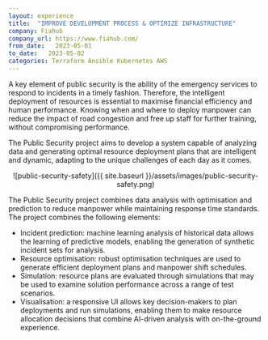 ```yaml
---
layout: experience
title:  "IMPROVE DEVELOPMENT PROCESS & OPTIMIZE INFRASTRUCTURE"
company: Fiahub
company_url: https://www.fiahub.com/
from_date:   2023-05-01
to_date:   2023-05-02
categories: Terraform Ansible Kubernetes AWS
---
```


A key element of public security is the ability of the emergency services to respond to incidents in a timely fashion. Therefore, the intelligent deployment of resources is essential to maximise financial efficiency and human performance. Knowing when and where to deploy manpower can reduce the impact of road congestion and free up staff for further training, without compromising performance.

The Public Security project aims to develop a system capable of analyzing data and generating optimal resource deployment plans that are intelligent and dynamic, adapting to the unique challenges of each day as it comes.

<span style="display:block;text-align:center">![public-security-safety]({{ site.baseurl }}/assets/images/public-security-safety.png)

The Public Security project combines data analysis with optimisation and prediction to reduce manpower while maintaining response time standards. The project combines the following elements:

- Incident prediction: machine learning analysis of historical data allows the learning of predictive models, enabling the generation of synthetic incident sets for analysis.
- Resource optimisation: robust optimisation techniques are used to generate efficient deployment plans and manpower shift schedules.
- Simulation: resource plans are evaluated through simulations that may be used to examine solution performance across a range of test scenarios.
- Visualisation: a responsive UI allows key decision-makers to plan deployments and run simulations, enabling them to make resource allocation decisions that combine AI-driven analysis with on-the-ground experience.
